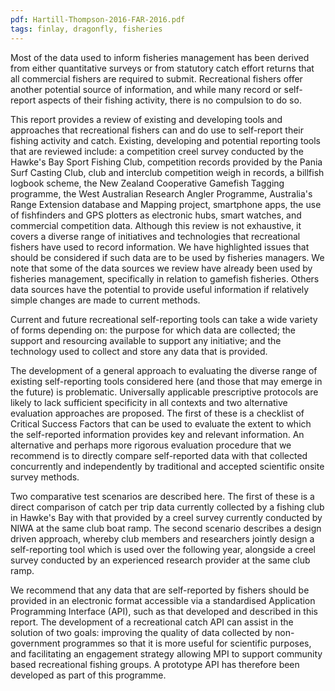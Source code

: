 ```yaml
---
pdf: Hartill-Thompson-2016-FAR-2016.pdf
tags: finlay, dragonfly, fisheries
---
```

Most of the data used to inform fisheries management has been derived from either quantitative surveys or from statutory catch effort returns that all commercial fishers are required to submit. Recreational fishers offer another potential source of information, and while many record or self-report aspects of their fishing activity, there is no compulsion to do so.

This report provides a review of existing and developing tools and approaches that recreational fishers can and do use to self-report their fishing activity and catch. Existing, developing and potential reporting tools that are reviewed include: a competition creel survey conducted by the Hawke's Bay Sport Fishing Club, competition records provided by the Pania Surf Casting Club, club and interclub competition weigh in records, a billfish logbook scheme, the New Zealand Cooperative Gamefish Tagging programme, the West Australian Research Angler Programme, Australia's Range Extension database and Mapping project, smartphone apps, the use of fishfinders and GPS plotters as electronic hubs, smart watches, and commercial competition data. Although this review is not exhaustive, it covers a diverse range of initiatives and technologies that recreational fishers have used to record information. We have highlighted issues that should be considered if such data are to be used by fisheries managers. We note that some of the data sources we review have already been used by fisheries management, specifically in relation to gamefish fisheries. Others data sources have the potential to provide useful information if relatively simple changes are made to current methods.

Current and future recreational self-reporting tools can take a wide variety of forms depending on: the purpose for which data are collected; the support and resourcing available to support any initiative; and the technology used to collect and store any data that is provided.

The development of a general approach to evaluating the diverse range of existing self-reporting tools considered here (and those that may emerge in the future) is problematic. Universally applicable prescriptive protocols are likely to lack sufficient specificity in all contexts and two alternative evaluation approaches are proposed. The first of these is a checklist of Critical Success Factors that can be used to evaluate the extent to which the self-reported information provides key and relevant information. An alternative and perhaps more rigorous evaluation procedure that we recommend is to directly compare self-reported data with that collected concurrently and independently by traditional and accepted scientific onsite survey methods.

Two comparative test scenarios are described here. The first of these is a direct comparison of catch per trip data currently collected by a fishing club in Hawke's Bay with that provided by a creel survey currently conducted by NIWA at the same club boat ramp. The second scenario describes a design driven approach, whereby club members and researchers jointly design a self-reporting tool which is used over the following year, alongside a creel survey conducted by an experienced research provider at the same club ramp.

We recommend that any data that are self-reported by fishers should be provided in an electronic format accessible via a standardised Application Programming Interface (API), such as that developed and described in this report. The development of a recreational catch API can assist in the solution of two goals: improving the quality of data collected by non-government programmes so that it is more useful for scientific purposes, and facilitating an engagement strategy allowing MPI to support community based recreational fishing groups. A prototype API has therefore been developed as part of this programme.
